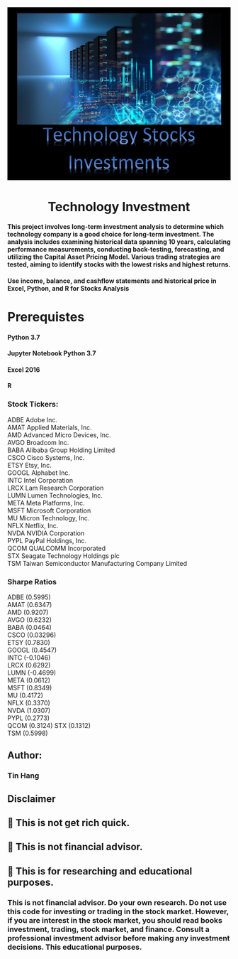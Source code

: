 <img src="Technology.PNG">
<h1 align="center">Technology Investment</h1>

#### This project involves long-term investment analysis to determine which technology company is a good choice for long-term investment. The analysis includes examining historical data spanning 10 years, calculating performance measurements, conducting back-testing, forecasting, and utilizing the Capital Asset Pricing Model. Various trading strategies are tested, aiming to identify stocks with the lowest risks and highest returns.


#### Use income, balance, and cashflow statements and historical price in Excel, Python, and R for Stocks Analysis

# Prerequistes  
#### Python 3.7  
#### Jupyter Notebook Python 3.7   
#### Excel 2016  
#### R  

### Stock Tickers:
ADBE Adobe Inc.  
AMAT Applied Materials, Inc.  
AMD Advanced Micro Devices, Inc.  
AVGO Broadcom Inc.  
BABA Alibaba Group Holding Limited  
CSCO Cisco Systems, Inc.  
ETSY Etsy, Inc.  
GOOGL Alphabet Inc.  
INTC Intel Corporation  
LRCX Lam Research Corporation  
LUMN Lumen Technologies, Inc.  
META Meta Platforms, Inc.  
MSFT Microsoft Corporation  
MU Micron Technology, Inc.  
NFLX Netflix, Inc.  
NVDA NVIDIA Corporation  
PYPL PayPal Holdings, Inc.  
QCOM QUALCOMM Incorporated  
STX Seagate Technology Holdings plc  
TSM Taiwan Semiconductor Manufacturing Company Limited  

### Sharpe Ratios  
ADBE (0.5995)  
AMAT (0.6347)  
AMD (0.9207)  
AVGO (0.6232)  
BABA (0.0464)  
CSCO (0.03296)  
ETSY (0.7830)  
GOOGL (0.4547)  
INTC (-0.1046)  
LRCX (0.6292)  
LUMN (-0.4699)  
META (0.0612)  
MSFT (0.8349)  
MU (0.4172)  
NFLX (0.3370)  
NVDA (1.0307)  
PYPL (0.2773)  
QCOM (0.3124) 
STX (0.1312)  
TSM (0.5998)  

## Author:  
### Tin Hang  

## Disclaimer
## 🔴 This is not get rich quick.  
## 🔴 This is not financial advisor.   
## 🔴 This is for researching and educational purposes.  
### This is not financial advisor. Do your own research. Do not use this code for investing or trading in the stock market. However, if you are interest in the stock market, you should read books investment, trading, stock market, and finance. Consult a professional investment advisor before making any investment decisions. This educational purposes.  

